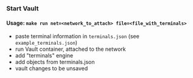 ### Start Vault 

#### Usage: `make run net=<network_to_attach> file=<file_with_terminals>`
* paste terminal information in `terminals.json` (see `example_terminals.json`)
* run Vault container, attached to the network
* add "terminals" engine
* add objects from terminals.json
* vault changes to be unsaved
